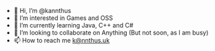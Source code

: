 - 👋 Hi, I’m @kannthus
- 👀 I’m interested in Games and OSS
- 🌱 I’m currently learning Java, C++ and C#
- 💞️ I’m looking to collaborate on Anything (But not soon, as I am busy)
- 📫 How to reach me k@nnthus.uk

<!---
kannthus/kannthus is a ✨ special ✨ repository because its `README.md` (this file) appears on your GitHub profile.
You can click the Preview link to take a look at your changes.
--->
